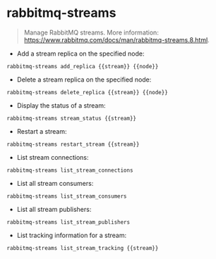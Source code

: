# rabbitmq-streams

> Manage RabbitMQ streams.
> More information: <https://www.rabbitmq.com/docs/man/rabbitmq-streams.8.html>.

- Add a stream replica on the specified node:

`rabbitmq-streams add_replica {{stream}} {{node}}`

- Delete a stream replica on the specified node:

`rabbitmq-streams delete_replica {{stream}} {{node}}`

- Display the status of a stream:

`rabbitmq-streams stream_status {{stream}}`

- Restart a stream:

`rabbitmq-streams restart_stream {{stream}}`

- List stream connections:

`rabbitmq-streams list_stream_connections`

- List all stream consumers:

`rabbitmq-streams list_stream_consumers`

- List all stream publishers:

`rabbitmq-streams list_stream_publishers`

- List tracking information for a stream:

`rabbitmq-streams list_stream_tracking {{stream}}`

